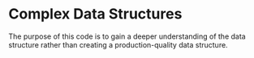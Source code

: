 # Complex Data Structures
The purpose of this code is to gain a deeper understanding of the data structure rather than creating a production-quality data structure.
